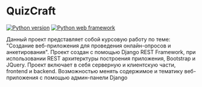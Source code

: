 # QuizCraft
[![Python version](https://img.shields.io/static/v1?label=Python&logo=python&message=3.12.7&color=blue)](https://www.python.org/)
[![Python web framework](https://img.shields.io/static/v1?label=Django&logo=django&message=5.0.6&color=blue)](https://www.djangoproject.com/) 

 Данный проект представляет собой курсовую работу по теме: "Создание веб-приложения для проведения онлайн-опросов и анкетирования". Проект создан с помощью Django REST Framework, при использовании REST архитерктуры построения приложения, Bootstrap и JQuery.
 Проект включает в себя серверную и клиентскую части, frontend и backend. Возможностью менять содержимое и тематику веб-приложения с помощью админ-панели Django
